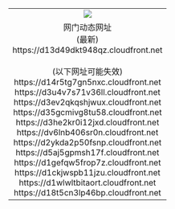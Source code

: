 ﻿<table>
  <tr></tr>
  <tr><td colspan=2 align=center><img src="https://d13d49dkt948qz.cloudfront.net/Up/oGate.jpg" /></td></tr>
  <tr><td colspan=2 align=center>网门动态网址<br/>(最新)
<br>https://d13d49dkt948qz.cloudfront.net
<br/><br/>(以下网址可能失效)
<br>https://d14r5tg7gn5nxc.cloudfront.net
<br>https://d3u4v7s71v36ll.cloudfront.net
<br>https://d3ev2qkqshjwux.cloudfront.net
<br>https://d35gcmivg8tu58.cloudfront.net
<br>https://d3he2kr0i12jxd.cloudfront.net
<br>https://dv6lnb406sr0n.cloudfront.net
<br>https://d2ykda2p50fsnp.cloudfront.net
<br>https://d5aj5gpmsh17f.cloudfront.net
<br>https://d1gefqw5frop7z.cloudfront.net
<br>https://d1ckjwspb11jzu.cloudfront.net
<br>https://d1wlwltbitaort.cloudfront.net
<br>https://d18t5cn3lp46bp.cloudfront.net
    </td>
  </tr>
</table>

